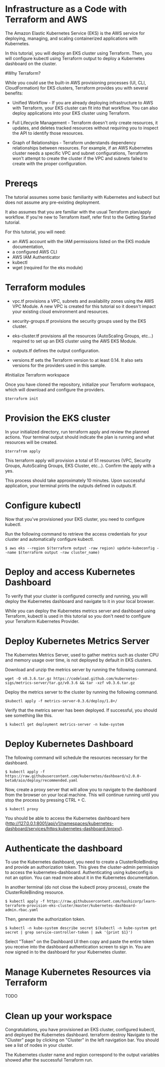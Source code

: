 # Infrastructure as a Code with Terraform and AWS

The Amazon Elastic Kubernetes Service (EKS) is the AWS service for deploying, managing, and scaling containerized applications with Kubernetes.

In this tutorial, you will deploy an EKS cluster using Terraform. Then, you will configure kubectl using Terraform output to deploy a Kubernetes dashboard on the cluster.


#Why Terraform?

While you could use the built-in AWS provisioning processes (UI, CLI, CloudFormation) for EKS clusters, Terraform provides you with several benefits:

- Unified Workflow - If you are already deploying infrastructure to AWS with Terraform, your EKS cluster can fit into that workflow. You can also deploy applications into your EKS cluster using Terraform.

- Full Lifecycle Management - Terraform doesn't only create resources, it updates, and deletes tracked resources without requiring you to inspect the API to identify those resources.

- Graph of Relationships - Terraform understands dependency relationships between resources. For example, if an AWS Kubernetes cluster needs a specific VPC and subnet configurations, Terraform won't attempt to create the cluster if the VPC and subnets failed to create with the proper configuration.


# Prereqs

The tutorial assumes some basic familiarity with Kubernetes and kubectl but does not assume any pre-existing deployment.

It also assumes that you are familiar with the usual Terraform plan/apply workflow. If you're new to Terraform itself, refer first to the Getting Started tutorial.

For this tutorial, you will need:

- an AWS account with the IAM permissions listed on the EKS module documentation,
- a configured AWS CLI
- AWS IAM Authenticator
- kubectl
- wget (required for the eks module)

# Terraform modules
- vpc.tf provisions a VPC, subnets and availability zones using the AWS VPC Module. A new VPC is created for this tutorial so it doesn't impact your existing cloud environment and resources.

- security-groups.tf provisions the security groups used by the EKS cluster.

- eks-cluster.tf provisions all the resources (AutoScaling Groups, etc...) required to set up an EKS cluster using the AWS EKS Module.

- outputs.tf defines the output configuration.

- versions.tf sets the Terraform version to at least 0.14. It also sets versions for the providers used in this sample.


#Initialize Terraform workspace

Once you have cloned the repository, initialize your Terraform workspace, which will download and configure the providers.
```
$terraform init
```

# Provision the EKS cluster

In your initialized directory, run terraform apply and review the planned actions. Your terminal output should indicate the plan is running and what resources will be created.
```
$terrafrom apply
```
This terraform apply will provision a total of 51 resources (VPC, Security Groups, AutoScaling Groups, EKS Cluster, etc...). Confirm the apply with a yes.

This process should take approximately 10 minutes. Upon successful application, your terminal prints the outputs defined in outputs.tf.


# Configure kubectl
Now that you've provisioned your EKS cluster, you need to configure kubectl.

Run the following command to retrieve the access credentials for your cluster and automatically configure kubectl.
```
$ aws eks --region $(terraform output -raw region) update-kubeconfig --name $(terraform output -raw cluster_name)
```

# Deploy and access Kubernetes Dashboard
To verify that your cluster is configured correctly and running, you will deploy the Kubernetes dashboard and navigate to it in your local browser.

While you can deploy the Kubernetes metrics server and dashboard using Terraform, kubectl is used in this tutorial so you don't need to configure your Terraform Kubernetes Provider.


# Deploy Kubernetes Metrics Server
The Kubernetes Metrics Server, used to gather metrics such as cluster CPU and memory usage over time, is not deployed by default in EKS clusters.

Download and unzip the metrics server by running the following command.
```
wget -O v0.3.6.tar.gz https://codeload.github.com/kubernetes-sigs/metrics-server/tar.gz/v0.3.6 && tar -xzf v0.3.6.tar.gz
```
Deploy the metrics server to the cluster by running the following command.
```
$kubectl apply -f metrics-server-0.3.6/deploy/1.8+/
```

Verify that the metrics server has been deployed. If successful, you should see something like this.
```
$ kubectl get deployment metrics-server -n kube-system
```

# Deploy Kubernetes Dashboard
The following command will schedule the resources necessary for the dashboard.
```
$ kubectl apply -f https://raw.githubusercontent.com/kubernetes/dashboard/v2.0.0-beta8/aio/deploy/recommended.yaml
```
Now, create a proxy server that will allow you to navigate to the dashboard from the browser on your local machine. This will continue running until you stop the process by pressing CTRL + C.
```
$ kubectl proxy
```
You should be able to access the Kubernetes dashboard here (http://127.0.0.1:8001/api/v1/namespaces/kubernetes-dashboard/services/https:kubernetes-dashboard:/proxy/).

# Authenticate the dashboard
To use the Kubernetes dashboard, you need to create a ClusterRoleBinding and provide an authorization token. This gives the cluster-admin permission to access the kubernetes-dashboard. Authenticating using kubeconfig is not an option. You can read more about it in the Kubernetes documentation.

In another terminal (do not close the kubectl proxy process), create the ClusterRoleBinding resource.
```
$ kubectl apply -f https://raw.githubusercontent.com/hashicorp/learn-terraform-provision-eks-cluster/master/kubernetes-dashboard-admin.rbac.yaml
```
Then, generate the authorization token.
```
$ kubectl -n kube-system describe secret $(kubectl -n kube-system get secret | grep service-controller-token | awk '{print $1}')
```
Select "Token" on the Dashboard UI then copy and paste the entire token you receive into the dashboard authentication screen to sign in. You are now signed in to the dashboard for your Kubernetes cluster.


# Manage Kubernetes Resources via Terraform
TODO

# Clean up your workspace
Congratulations, you have provisioned an EKS cluster, configured kubectl, and deployed the Kubernetes dashboard.
terraform destroy
Navigate to the "Cluster" page by clicking on "Cluster" in the left navigation bar. You should see a list of nodes in your cluster.

The Kubernetes cluster name and region correspond to the output variables showed after the successful Terraform run.



